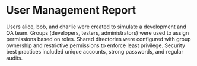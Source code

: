 # User Management Report
Users alice, bob, and charlie were created to simulate a development and QA team. Groups (developers, testers, administrators) were used to assign permissions based on roles. Shared directories were configured with group ownership and restrictive permissions to enforce least privilege. Security best practices included unique accounts, strong passwords, and regular audits.
